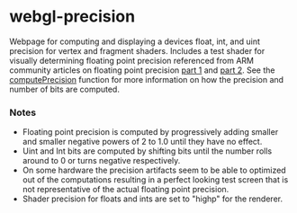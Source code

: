 # webgl-precision

Webpage for computing and displaying a devices float, int, and uint precision for vertex and fragment shaders. Includes a test shader for visually determining floating point precision referenced from ARM community articles on floating point precision [part 1](https://community.arm.com/arm-community-blogs/b/graphics-gaming-and-vr-blog/posts/benchmarking-floating-point-precision-in-mobile-gpus) and [part 2](https://community.arm.com/arm-community-blogs/b/graphics-gaming-and-vr-blog/posts/benchmarking-floating-point-precision-in-mobile-gpus---part-ii). See the [computePrecision](https://github.com/gkjohnson/webgl-precision/blob/9ccdb9345c07d4ee919e01f4933ef77c23fa1b38/src/ComputePrecisionShader.js#L15) function for more information on how the precision and number of bits are computed.

### Notes

- Floating point precision is computed by progressively adding smaller and smaller negative powers of 2 to 1.0 until they have no effect.
- Uint and Int bits are computed by shifting bits until the number rolls around to 0 or turns negative respectively.
- On some hardware the precision artifacts seem to be able to optimized out of the computations resulting in a perfect looking test screen that is not representative of the actual floating point precision.
- Shader precision for floats and ints are set to "highp" for the renderer.
